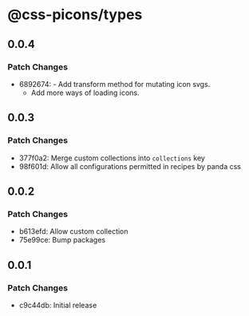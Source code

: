 # @css-picons/types

## 0.0.4

### Patch Changes

- 6892674: - Add transform method for mutating icon svgs.
  - Add more ways of loading icons.

## 0.0.3

### Patch Changes

- 377f0a2: Merge custom collections into `collections` key
- 98f601d: Allow all configurations permitted in recipes by panda css

## 0.0.2

### Patch Changes

- b613efd: Allow custom collection
- 75e99ce: Bump packages

## 0.0.1

### Patch Changes

- c9c44db: Initial release
